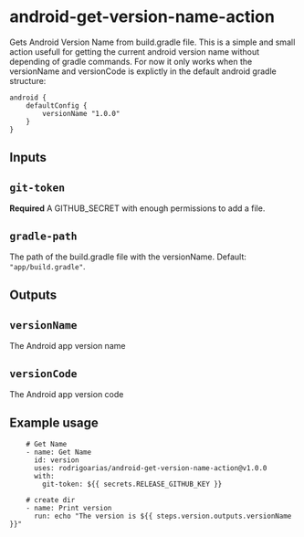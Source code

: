 # android-get-version-name-action
Gets Android Version Name from build.gradle file.
This is a simple and small action usefull for getting the current android version name without depending of gradle commands.
For now it only works when the versionName and versionCode is explictly in the default android gradle structure:
```
android {
	defaultConfig {
		versionName "1.0.0"
	}
}
```

## Inputs

## `git-token`

**Required** A GITHUB_SECRET with enough permissions to add a file.

## `gradle-path`

The path of the build.gradle file with the versionName. Default: `"app/build.gradle"`.

## Outputs

## `versionName`

The Android app version name

## `versionCode`

The Android app version code

## Example usage
```
    # Get Name
    - name: Get Name
      id: version
      uses: rodrigoarias/android-get-version-name-action@v1.0.0
      with:
        git-token: ${{ secrets.RELEASE_GITHUB_KEY }}
    
    # create dir 
    - name: Print version
      run: echo "The version is ${{ steps.version.outputs.versionName }}"
      
```
